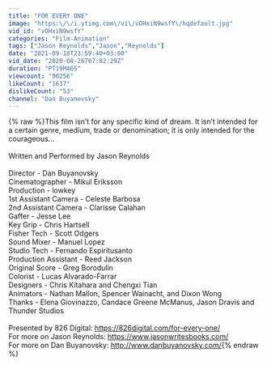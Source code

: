 ```yaml
---
title: "FOR EVERY ONE"
image: "https:\/\/i.ytimg.com\/vi\/vOHxiN9wsfY\/hqdefault.jpg"
vid_id: "vOHxiN9wsfY"
categories: "Film-Animation"
tags: ["Jason Reynolds","Jason","Reynolds"]
date: "2021-09-18T23:59:40+03:00"
vid_date: "2020-08-26T07:02:29Z"
duration: "PT19M46S"
viewcount: "90256"
likeCount: "1637"
dislikeCount: "53"
channel: "Dan Buyanovsky"
---
```

{% raw %}This film isn’t for any specific kind of dream. It isn’t intended for a certain genre, medium, trade or denomination; it is only intended for the courageous...<br /><br />Written and Performed by Jason Reynolds<br /><br />Director - Dan Buyanovsky<br />Cinematographer - Mikul Eriksson<br />Production - lowkey<br />1st Assistant Camera - Celeste Barbosa<br />2nd Assistant Camera - Clarisse Calahan<br />Gaffer - Jesse Lee<br />Key Grip - Chris Hartsell<br />Fisher Tech - Scott Odgers<br />Sound Mixer - Manuel Lopez<br />Studio Tech - Fernando Espiritusanto<br />Production Assistant - Reed Jackson<br />Original Score - Greg Borodulin<br />Colorist - Lucas Alvarado-Farrar<br />Designers - Chris Kitahara and Chengxi Tian<br />Animators - Nathan Mallon, Spencer Wainacht, and Dixon Wong<br />Thanks - Elena Giovinazzo, Candace Greene McManus, Jason Dravis and Thunder Studios<br /><br />Presented by 826 Digital: <a rel="nofollow" target="blank" href="https://826digital.com/for-every-one/">https://826digital.com/for-every-one/</a><br />For more on Jason Reynolds: <a rel="nofollow" target="blank" href="https://www.jasonwritesbooks.com/">https://www.jasonwritesbooks.com/</a><br />For more on Dan Buyanovsky: <a rel="nofollow" target="blank" href="http://www.danbuyanovsky.com/">http://www.danbuyanovsky.com/</a>{% endraw %}
